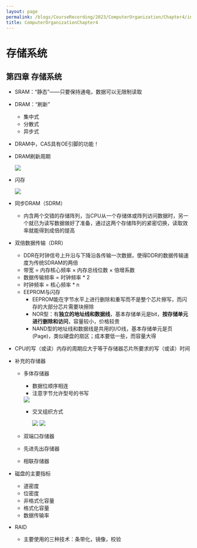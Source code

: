 ```yaml
---
layout: page
permalink: /blogs/CourseRecording/2023/ComputerOrganization/Chapter4/index.html
title: ComputerOrganizationChapter4
---
```


# 存储系统

## 第四章 存储系统

- SRAM：“静态”——只要保持通电，数据可以无限制读取
- DRAM：“刷新”
    - 集中式
    - 分散式
    - 异步式
- DRAM中，CAS具有OE引脚的功能！
- DRAM刷新周期
    
    <img src="https://CRYoushiwo.github.io/images/blogs/CoursesRecording/ComputerOrganization/Chapter4/Untitled.png" class="blog-image" >
    
- 闪存

    <img src="https://CRYoushiwo.github.io/images/blogs/CoursesRecording/ComputerOrganization/Chapter4/Untitled%201.png" class="blog-image" >
    
- 同步DRAM（SDRM）
    - 内含两个交错的存储阵列，当CPU从一个存储体或阵列访问数据时，另一个就已为读写数据做好了准备，通过这两个存储阵列的紧密切换，读取效率就能得到成倍的提高
- 双倍数据传输（DRR）
    - DDR在时钟信号上升沿与下降沿各传输一次数据，使得DDR的数据传输速度为传统SDRAM的两倍
    - 带宽 = 内存核心频率 × 内存总线位数 × 倍增系数
    - 数据传输频率 = 时钟频率 * 2
    - 时钟频率 = 核心频率 * n
    - EEPROM与闪存
        - EEPROM能在字节水平上进行删除和重写而不是整个芯片擦写，而闪存的大部分芯片需要块擦除
        - NOR型：有**独立的地址线和数据线**，基本存储单元是bit，**按存储单元进行删除和访问**，容量较小，价格较贵
        - NAND型的地址线和数据线是共用的I/O线，基本存储单元是页(Page)，类似硬盘的扇区；成本要低一些，而容量大得
        
- CPU的写（或读）内存的周期应大于等于存储器芯片所要求的写（或读）时间
- 补充的存储器
    - 多体存储器
        - 数据位顺序相连
        - 注意字节允许型号的书写
        
        <img src="https://CRYoushiwo.github.io/images/blogs/CoursesRecording/ComputerOrganization/Chapter4/Untitled%202.png" class="blog-image" >
        
        - 交叉组织方式
            
            <img src="https://CRYoushiwo.github.io/images/blogs/CoursesRecording/ComputerOrganization/Chapter4/Untitled%203.png" class="blog-image" >
            <img src="https://CRYoushiwo.github.io/images/blogs/CoursesRecording/ComputerOrganization/Chapter4/Untitled%204.png" class="blog-image" >
            
    - 双端口存储器
    - 先进先出存储器
    - 相联存储器
- 磁盘的主要指标
    - 道密度
    - 位密度
    - 非格式化容量
    - 格式化容量
    - 数据传输率
- RAID
    - 主要使用的三种技术：条带化，镜像，校验
